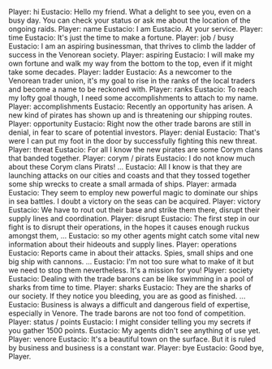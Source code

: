 Player: hi
Eustacio: Hello my friend. What a delight to see you, even on a busy day. You can check your status or ask me about the location of the ongoing raids.
Player: name
Eustacio: I am Eustacio. At your service.
Player: time
Eustacio: It's just the time to make a fortune.
Player: job / busy
Eustacio: I am an aspiring businessman, that thrives to climb the ladder of success in the Venorean society.
Player: aspiring
Eustacio: I will make my own fortune and walk my way from the bottom to the top, even if it might take some decades.
Player: ladder
Eustacio: As a newcomer to the Venorean trader union, it's my goal to rise in the ranks of the local traders and become a name to be reckoned with.
Player: ranks
Eustacio: To reach my lofty goal though, I need some accomplishments to attach to my name.
Player: accomplishments
Eustacio: Recently an opportunity has arisen. A new kind of pirates has shown up and is threatening our shipping routes.
Player: opportunity
Eustacio: Right now the other trade barons are still in denial, in fear to scare of potential investors.
Player: denial
Eustacio: That's were I can put my foot in the door by successfully fighting this new threat.
Player: threat
Eustacio: For all I know the new pirates are some Corym clans that banded together.
Player: corym / pirats
Eustacio: I do not know much about these Corym clans Pirats! ...
Eustacio: All I know is that they are launching attacks on our cities and coasts and that they tossed together some ship wrecks to create a small armada of ships.
Player: armada
Eustacio: They seem to employ new powerful magic to dominate our ships in sea battles. I doubt a victory on the seas can be acquired.
Player: victory
Eustacio: We have to rout out their base and strike them there, disrupt their supply lines and coordination.
Player: disrupt
Eustacio: The first step in our fight is to disrupt their operations, in the hopes it causes enough ruckus amongst them, ...
Eustacio: so my other agents might catch some vital new information about their hideouts and supply lines.
Player: operations
Eustacio: Reports came in about their attacks. Spies, small ships and one big ship with cannons. ...
Eustacio: I'm not too sure what to make of it but we need to stop them nevertheless. It's a mission for you!
Player: society
Eustacio: Dealing with the trade barons can be like swimming in a pool of sharks from time to time.
Player: sharks
Eustacio: They are the sharks of our society. If they notice you bleeding, you are as good as finished. ...
Eustacio: Business is always a difficult and dangerous field of expertise, especially in Venore. The trade barons are not too fond of competition.
Player: status / points
Eustacio: I might consider telling you my secrets if you gather 1500 points.
Eustacio: My agents didn't see anything of use yet.
Player: venore
Eustacio: It's a beautiful town on the surface. But it is ruled by business and business is a constant war.
Player: bye
Eustacio: Good bye, Player.